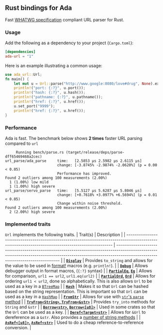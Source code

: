 ## Rust bindings for Ada

Fast [WHATWG specification](https://url.spec.whatwg.org) compliant URL parser for Rust.

### Usage

Add the following as a dependency to your project (`Cargo.toml`):

```toml
[dependencies]
ada-url = "1"
```

Here is an example illustrating a common usage:

```Rust
use ada_url::Url;
fn main() {
    let mut u = Url::parse("http://www.google:8080/love#drug", None).expect("bad url");
    println!("port: {:?}", u.port());
    println!("hash: {:?}", u.hash());
    println!("pathname: {:?}", u.pathname());
    println!("href: {:?}", u.href());
    u.set_port("9999");
    println!("href: {:?}", u.href());
}
```

### Performance

Ada is fast. The benchmark below shows **2 times** faster URL parsing compared to `url`

```
     Running bench/parse.rs (target/release/deps/parse-dff65469468a2cec)
url_parse/ada_parse     time:   [2.5853 µs 2.5982 µs 2.6115 µs]
                        change: [-3.8745% -2.9874% -2.0620%] (p = 0.00 < 0.05)
                        Performance has improved.
Found 2 outliers among 100 measurements (2.00%)
  1 (1.00%) low mild
  1 (1.00%) high severe
url_parse/servo_parse   time:   [5.5127 µs 5.6287 µs 5.8046 µs]
                        change: [+0.7618% +3.0977% +6.5694%] (p = 0.01 < 0.05)
                        Change within noise threshold.
Found 2 outliers among 100 measurements (2.00%)
  2 (2.00%) high severe
```

### Implemented traits

`Url` implements the following traits.
| Trait(s) | Description |
| ----------------------------------------------------------------------------------------------------------------------------------------------------- | ------------------------------------------------------------------------------------------------------------------------------------------------------------------------------------------------------------- |
| **[`Display`](https://doc.rust-lang.org/std/fmt/trait.Display.html)** | Provides `to_string` and allows for the value to be used in [format!](https://doc.rust-lang.org/std/fmt/fn.format.html) macros (e.g. `println!`). |
| **[`Debug`](https://doc.rust-lang.org/std/fmt/trait.Debug.html)** | Allows debugger output in format macros, (`{:?}` syntax) |
| **[`PartialEq`](https://doc.rust-lang.org/std/cmp/trait.PartialEq.html), [`Eq`](https://doc.rust-lang.org/std/cmp/trait.Eq.html)** | Allows for comparison, `url1 == url2`, `url1.eq(url2)` |
| **[`PartialOrd`](https://doc.rust-lang.org/std/cmp/trait.PartialOrd.html), [`Ord`](https://doc.rust-lang.org/std/cmp/trait.Ord.html)** | Allows for ordering `url1 < url2`, done so alphabetically. This is also allows `Url` to be used as a key in a [`BTreeMap`](https://doc.rust-lang.org/std/collections/struct.BTreeMap.html) |
| **[`Hash`](https://doc.rust-lang.org/std/hash/trait.Hash.html)** | Makes it so that `Url` can be hashed based on the string representation. This is important so that `Url` can be used as a key in a [`HashMap`](https://doc.rust-lang.org/std/collections/struct.HashMap.html) |
| **[`FromStr`](https://doc.rust-lang.org/std/str/trait.FromStr.html)** | Allows for use with [`str`'s `parse` method](https://doc.rust-lang.org/std/primitive.str.html#method.parse) |
| **[`TryFrom<String>`, `TryFrom<&str>`](https://doc.rust-lang.org/std/convert/trait.TryFrom.html)** | Provides `try_into` methods for `String` and `&str` |
| **[`Borrow<str>`](https://doc.rust-lang.org/std/borrow/trait.Borrow.html), [`Borrow<[u8]>`](https://doc.rust-lang.org/std/borrow/trait.Borrow.html)** | Used in some crates so that the `Url` can be used as a key. |
| **[`Deref<Target=str>`](https://doc.rust-lang.org/std/ops/trait.Deref.html)** | Allows for `&Url` to dereference as a `&str`. Also provides a [number of string methods](https://doc.rust-lang.org/std/string/struct.String.html#deref-methods-str) |
| **[`AsRef<[u8]>`](https://doc.rust-lang.org/std/convert/trait.AsRef.html), [`AsRef<str>`](https://doc.rust-lang.org/std/convert/trait.AsRef.html)** | Used to do a cheap reference-to-reference conversion. |
